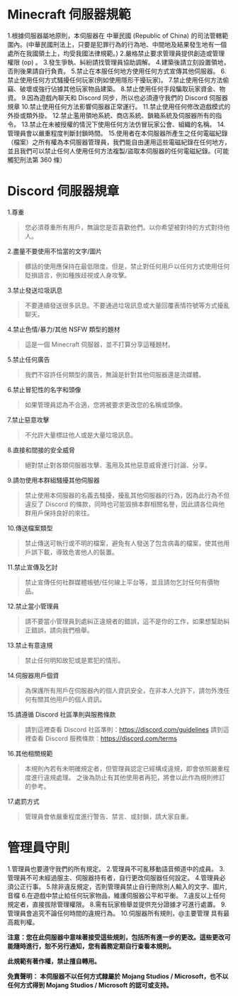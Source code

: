 # Minecraft 伺服器規範

1.根據伺服器屬地原則，本伺服器在 中華民國 (Republic of China) 的司法管轄範圍內。(中華民國刑法上，只要是犯罪行為的行為地、中間地及結果發生地有一個處所在我國領土上，均受我國法律規範。)
2.嚴格禁止要求管理員提供創造或管理權限 (op) 。
3.發生爭執、糾紛請找管理員協助調解。
4.建築後請立刻設置領地，否則後果請自行負責。
5.禁止在本服任何地方使用任何方式宣傳其他伺服器。
6.禁止使用任何方式騷擾任何玩家(例如使用隱形干擾玩家)。
7.禁止使用任何方法偷竊、破壞或強行佔據其他玩家物品建築。
8.禁止使用任何手段騙取玩家資金、物資。
9.因為遊戲內聊天和 Discord 同步，所以也必須遵守我們的 Discord 伺服器規章
10.禁止使用任何方法影響伺服器正常運行。
11.禁止使用任何修改遊戲模式的外掛或類外掛。
12.禁止濫用領地系統、商店系統、鎖箱系統及伺服器所有的指令。
13.禁止在未被授權的情況下使用任何方法仿冒玩家公會、組織的名稱。
14.管理員會以嚴重程度判斷封鎖時間。
15.使用者在本伺服器所產生之任何電磁紀錄（檔案）之所有權為本伺服器管理員，我們能自由運用這些電磁紀錄在任何地方，並且我們可以禁止任何人使用任何方法複製/盜取本伺服器的任何電磁紀錄。(可能觸犯刑法第 360 條）

# Discord 伺服器規章

1.尊重
> 您必須尊重所有用戶，無論您是否喜歡他們。以你希望被對待的方式對待他人。

2.盡量不要使用不恰當的文字/圖片
>  髒話的使用應保持在最低限度。但是，禁止對任何用戶以任何方式使用任何貶損語言，例如種族歧視或人身攻擊。

3.禁止發送垃圾訊息
>  不要連續發送很多訊息。不要通過垃圾訊息或大量回覆表情符號等方式擾亂聊天。

4.禁止色情/暴力/其他 NSFW 類型的題材
>  這是一個 Minecraft 伺服器，並不打算分享這種題材。

5.禁止任何廣告
>  我們不容許任何類型的廣告，無論是針對其他伺服器還是流媒體。

6.禁止冒犯性的名字和頭像
>  如果管理員認為不合適，您將被要求更改您的名稱或頭像。

7.禁止惡意攻擊
>  不允許大量標註他人或是大量垃圾訊息。

8.直接和間接的安全威脅
>  絕對禁止對各類伺服器攻擊、濫用及其他惡意威脅進行討論、分享。

9.請勿使用本群組騷擾其他伺服器
> 禁止使用本伺服器的名義去騷擾，擾亂其他伺服器的行為，因為此行為不但違反了 Discord 的條款，同時也可能毀損本群相關名譽，因此請各位與他群用戶保持良好的來往。

10.傳送檔案類型
> 禁止傳送可執行或不明的檔案，避免有人發送了包含病毒的檔案，使其他用戶誤下載，導致危害他人的裝置。

11.禁止宣傳及乞討
> 禁止宣傳任何社群媒體帳號/任何線上平台等，並且請勿乞討任何有價物品。

12.禁止當小管理員
> 請不要當小管理員到處糾正違規者的錯誤，這不是你的工作，如果想幫助糾正錯誤，請向我們檢舉。

13.禁止有意違規
> 禁止任何明知故犯或是累犯的情形。

14.伺服器用戶個資
>  為保護所有用戶在伺服器內的個人資訊安全，在非本人允許下，請勿外洩任何有關其他用戶的個人資訊。

15.請遵循 Discord 社區準則與服務條款
>  請到這裡查看 Discord 社區準則：https://discord.com/guidelines
>  請到這裡查看 Discord 服務條款：https://discord.com/terms

16.其他相關規範
> 本規則內若有未明確規定者，但管理員認定已經構成違規，即會依照嚴重程度進行違規處理。
> 之後為防止有其他使用者再犯，將會以此作為規則修訂的參考。

17.處罰方式
> 管理員會依嚴重程度進行警告、禁言、或封鎖，請大家自重。

# 管理員守則

1.管理員也要遵守我們的所有規定。
2.管理員不可亂移動語音頻道中的成員。
3.管理員不可未經過服主、伺服器持有者，自行更改伺服器任何設定。
4.管理員必須公正行事。
5.除非違反規定，否則管理員禁止自行刪除別人輸入的文字、圖片, 音檔
6.在遊戲中禁止給任何玩家物品，維護伺服器公平和平衡。
7.違反以上任何規定者，直接拔除管理權限。
8.需有玩家檢舉並提供充分證據才可進行處置。
9.管理員會追究不論任何時間的違規行為。
10.伺服器所有規則，@主要管理 具有最高裁判權。


**注意：您在此伺服器中意味著接受這些規則，包括所有進一步的更改。這些更改可能隨時進行，恕不另行通知，您有義務定期自行查看本規則。**

**此規範有著作權，禁止擅自轉用。**

**免責聲明： 本伺服器不以任何方式隸屬於 Mojang Studios / Microsoft，也不以任何方式得到 Mojang Studios / Microsoft 的認可或支持。**
